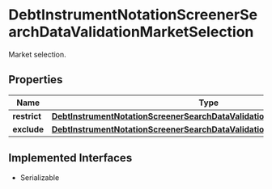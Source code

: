 

# DebtInstrumentNotationScreenerSearchDataValidationMarketSelection

Market selection.

## Properties

Name | Type | Description | Notes
------------ | ------------- | ------------- | -------------
**restrict** | [**DebtInstrumentNotationScreenerSearchDataValidationMarketSelectionRestrict**](DebtInstrumentNotationScreenerSearchDataValidationMarketSelectionRestrict.md) |  |  [optional]
**exclude** | [**DebtInstrumentNotationScreenerSearchDataValidationMarketSelectionExclude**](DebtInstrumentNotationScreenerSearchDataValidationMarketSelectionExclude.md) |  |  [optional]


## Implemented Interfaces

* Serializable


